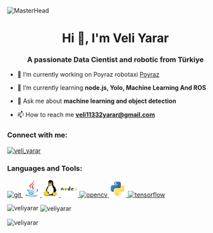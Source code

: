 ![MasterHead](https://bgcp.bionluk.com/images/portfolio/1400x788/de53eb87-89f6-4b9f-a554-22a6dc4331e8.jpg)
<h1 align="center">Hi 👋, I'm Veli Yarar</h1>
<h3 align="center">A passionate Data Cientist and robotic from Türkiye</h3>

- 🔭 I’m currently working on Poyraz robotaxi [Poyraz](https://www.youtube.com/@poyrazrobotaksi2281/videos)

- 🌱 I’m currently learning **node.js, Yolo, Machine Learning And ROS**

- 💬 Ask me about **machine learning and object detection**

- 📫 How to reach me **veli11332yarar@gmail.com**

<h3 align="left">Connect with me:</h3>
<p align="left">
<a href="https://instagram.com/_veli_yarar" target="blank"><img align="center" src="https://raw.githubusercontent.com/rahuldkjain/github-profile-readme-generator/master/src/images/icons/Social/instagram.svg" alt="veli_yarar" height="30" width="40" /></a>
</p>

<h3 align="left">Languages and Tools:</h3>
<p align="left"> <a href="https://git-scm.com/" target="_blank" rel="noreferrer"> <img src="https://www.vectorlogo.zone/logos/git-scm/git-scm-icon.svg" alt="git" width="40" height="40"/> </a> <a href="https://www.java.com" target="_blank" rel="noreferrer"> <img src="https://raw.githubusercontent.com/devicons/devicon/master/icons/java/java-original.svg" alt="java" width="40" height="40"/> </a> <a href="https://www.linux.org/" target="_blank" rel="noreferrer"> <img src="https://raw.githubusercontent.com/devicons/devicon/master/icons/linux/linux-original.svg" alt="linux" width="40" height="40"/> </a> <a href="https://nodejs.org" target="_blank" rel="noreferrer"> <img src="https://raw.githubusercontent.com/devicons/devicon/master/icons/nodejs/nodejs-original-wordmark.svg" alt="nodejs" width="40" height="40"/> </a> <a href="https://opencv.org/" target="_blank" rel="noreferrer"> <img src="https://www.vectorlogo.zone/logos/opencv/opencv-icon.svg" alt="opencv" width="40" height="40"/> </a> <a href="https://www.python.org" target="_blank" rel="noreferrer"> <img src="https://raw.githubusercontent.com/devicons/devicon/master/icons/python/python-original.svg" alt="python" width="40" height="40"/> </a> <a href="https://www.tensorflow.org" target="_blank" rel="noreferrer"> <img src="https://www.vectorlogo.zone/logos/tensorflow/tensorflow-icon.svg" alt="tensorflow" width="40" height="40"/> </a> </p>

<p><img align="left" src="https://github-readme-stats.vercel.app/api/top-langs?username=veliyarar&show_icons=true&locale=en&layout=compact" alt="veliyarar" /></p>

<p>&nbsp;<img align="center" src="https://github-readme-stats.vercel.app/api?username=veliyarar&show_icons=true&locale=en" alt="veliyarar" /></p>

<p><img align="center" src="https://github-readme-streak-stats.herokuapp.com/?user=veliyarar&" alt="veliyarar" /></p>
